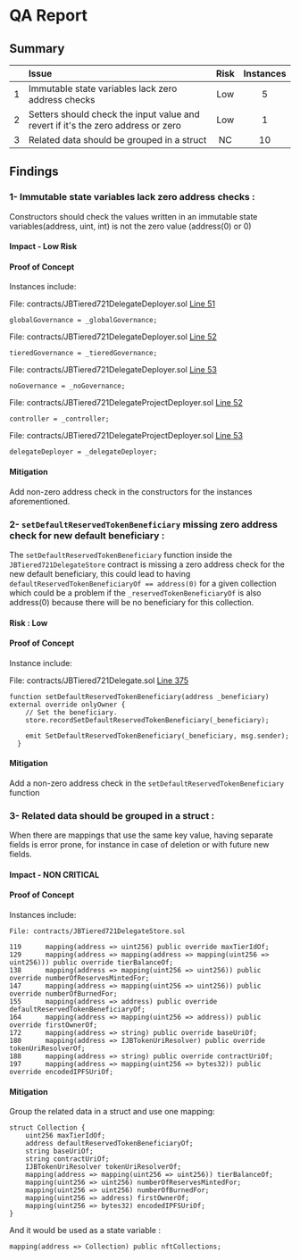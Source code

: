 # QA Report

## Summary

|               | Issue         | Risk     | Instances     |
| :-------------: |:-------------|:-------------:|:-------------:|
| 1      | Immutable state variables lack zero address checks | Low | 5 |
| 2      | Setters should check the input value and revert if it's the zero address or zero | Low | 1 |
| 3      | Related data should be grouped in a struct |  NC | 10 |

## Findings

### 1- Immutable state variables lack zero address checks  :

Constructors should check the values written in an immutable state variables(address, uint, int) is not the zero value (address(0) or 0)

#### Impact - Low Risk

#### Proof of Concept
Instances include:

File: contracts/JBTiered721DelegateDeployer.sol [Line 51](https://github.com/jbx-protocol/juice-nft-rewards/blob/f9893b1497098241dd3a664956d8016ff0d0efd0/contracts/JBTiered721DelegateDeployer.sol#L51)
```
globalGovernance = _globalGovernance;
```

File: contracts/JBTiered721DelegateDeployer.sol [Line 52](https://github.com/jbx-protocol/juice-nft-rewards/blob/f9893b1497098241dd3a664956d8016ff0d0efd0/contracts/JBTiered721DelegateDeployer.sol#L52)
```
tieredGovernance = _tieredGovernance;
```

File: contracts/JBTiered721DelegateDeployer.sol [Line 53](https://github.com/jbx-protocol/juice-nft-rewards/blob/f9893b1497098241dd3a664956d8016ff0d0efd0/contracts/JBTiered721DelegateDeployer.sol#L53)
```
noGovernance = _noGovernance;
```

File: contracts/JBTiered721DelegateProjectDeployer.sol [Line 52](https://github.com/jbx-protocol/juice-nft-rewards/blob/f9893b1497098241dd3a664956d8016ff0d0efd0/contracts/JBTiered721DelegateProjectDeployer.sol#L52)
```
controller = _controller;
```

File: contracts/JBTiered721DelegateProjectDeployer.sol [Line 53](https://github.com/jbx-protocol/juice-nft-rewards/blob/f9893b1497098241dd3a664956d8016ff0d0efd0/contracts/JBTiered721DelegateDeployer.sol#L53)
```
delegateDeployer = _delegateDeployer;
```

#### Mitigation
Add non-zero address check in the constructors for the instances aforementioned.

### 2- `setDefaultReservedTokenBeneficiary` missing zero address check for new default beneficiary :

The `setDefaultReservedTokenBeneficiary` function inside the `JBTiered721DelegateStore` contract is missing a zero address check for the new default beneficiary, this could lead to having `defaultReservedTokenBeneficiaryOf == address(0)` for a given collection which could be a problem if the `_reservedTokenBeneficiaryOf` is also address(0) because there will be no beneficiary for this collection.

#### Risk : Low

#### Proof of Concept

Instance include:

File: contracts/JBTiered721Delegate.sol [Line 375](https://github.com/jbx-protocol/juice-nft-rewards/blob/f9893b1497098241dd3a664956d8016ff0d0efd0/contracts/JBTiered721Delegate.sol#L370-L375)
```
function setDefaultReservedTokenBeneficiary(address _beneficiary) external override onlyOwner {
    // Set the beneficiary.
    store.recordSetDefaultReservedTokenBeneficiary(_beneficiary);

    emit SetDefaultReservedTokenBeneficiary(_beneficiary, msg.sender);
  }
```

#### Mitigation
Add a non-zero address check in the `setDefaultReservedTokenBeneficiary` function

### 3- Related data should be grouped in a struct :

When there are mappings that use the same key value, having separate fields is error prone, for instance in case of deletion or with future new fields.

#### Impact - NON CRITICAL

#### Proof of Concept

Instances include:

```
File: contracts/JBTiered721DelegateStore.sol

119      mapping(address => uint256) public override maxTierIdOf;
129      mapping(address => mapping(address => mapping(uint256 => uint256))) public override tierBalanceOf;
138      mapping(address => mapping(uint256 => uint256)) public override numberOfReservesMintedFor;
147      mapping(address => mapping(uint256 => uint256)) public override numberOfBurnedFor;
155      mapping(address => address) public override defaultReservedTokenBeneficiaryOf;
164      mapping(address => mapping(uint256 => address)) public override firstOwnerOf;
172      mapping(address => string) public override baseUriOf;  
180      mapping(address => IJBTokenUriResolver) public override tokenUriResolverOf;  
188      mapping(address => string) public override contractUriOf; 
197      mapping(address => mapping(uint256 => bytes32)) public override encodedIPFSUriOf;    
```

#### Mitigation

Group the related data in a struct and use one mapping:

```
struct Collection {
    uint256 maxTierIdOf;
    address defaultReservedTokenBeneficiaryOf;
    string baseUriOf;
    string contractUriOf;
    IJBTokenUriResolver tokenUriResolverOf;
    mapping(address => mapping(uint256 => uint256)) tierBalanceOf;
    mapping(uint256 => uint256) numberOfReservesMintedFor;
    mapping(uint256 => uint256) numberOfBurnedFor;
    mapping(uint256 => address) firstOwnerOf;
    mapping(uint256 => bytes32) encodedIPFSUriOf;
}
```

And it would be used as a state variable :

```
mapping(address => Collection) public nftCollections;
```
